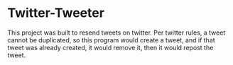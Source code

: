 # Twitter-Tweeter

This project was built to resend tweets on twitter. Per twitter rules, a tweet cannot be duplicated, so this program would create a tweet, and if that tweet was already created, it would remove it, then it would repost the tweet.
